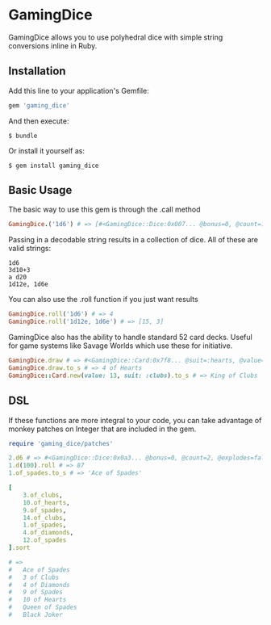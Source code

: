 # GamingDice

GamingDice allows you to use polyhedral dice with simple string conversions inline in Ruby.

## Installation

Add this line to your application's Gemfile:

```ruby
gem 'gaming_dice'
```

And then execute:

    $ bundle

Or install it yourself as:

    $ gem install gaming_dice

## Basic Usage

The basic way to use this gem is through the .call method

```ruby
GamingDice.('1d6') # => [#<GamingDice::Dice:0x007... @bonus=0, @count=1, @explodes=false, @faces=6>]
```

Passing in a decodable string results in a collection of dice. All of these are valid strings:

```
1d6
3d10+3
a d20
1d12e, 1d6e
```

You can also use the .roll function if you just want results

```ruby
GamingDice.roll('1d6') # => 4
GamingDice.roll('1d12e, 1d6e') # => [15, 3]
```

GamingDice also has the ability to handle standard 52 card decks. Useful for game systems like Savage Worlds which use these for initiative.

```ruby
GamingDice.draw # => #<GamingDice::Card:0x7f8... @suit=:hearts, @value=9>
GamingDice.draw.to_s # => 4 of Hearts
GamingDice::Card.new(value: 13, suit: :clubs).to_s # => King of Clubs
```

## DSL

If these functions are more integral to your code, you can take advantage of monkey patches on Integer that are included in the gem.

```ruby
require 'gaming_dice/patches'

2.d6 # => #<GamingDice::Dice:0x0a3... @bonus=0, @count=2, @explodes=false, @faces=6>
1.d(100).roll # => 87
1.of_spades.to_s # => 'Ace of Spades'

[
	3.of_clubs,
	10.of_hearts,
	9.of_spades,
	14.of_clubs,
	1.of_spades,
	4.of_diamonds,
	12.of_spades
].sort 

# =>
# 	Ace of Spades
# 	3 of Clubs
# 	4 of Diamonds
# 	9 of Spades
# 	10 of Hearts
# 	Queen of Spades
# 	Black Joker
```